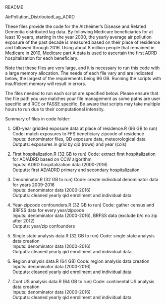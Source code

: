 README

AirPollution_DistributedLag_ADRD

These files provide the code for the Alzheimer’s Disease and Related Dementia distributed lag data. By following Medicare beneficiaries for at least 10 years, starting in the year 2000, the yearly average air pollution exposure of the past decade is measured based on their place of residence and followed through 2016. Using about 8 million people that remained in Medicare in 2010, Medicare part A data is used to ascertain the first ADRD hospitalization for each beneficiary. 

Note that these files are very large, and it is necessary to run this code with a large memory allocation. The needs of each file vary and are indicated below, the largest of the requirements being 96 GB. Running the scripts with insufficient memory will result in errors. 

The files needed to run each script are specified below. Please ensure that the file path you use matches your file management as some paths are user specific and RCE or FASSE specific. Be aware that scripts may take multiple hours to run due to their computational intensity.


Summary of files in code folder:

1.	QID-year gridded exposure data at place of residence.R (96 GB to run)
Code: match exposures to FFS beneficiary zipcode of residence               
Inputs: denominator files, QD exposure data, meteorological data              
Outputs: exposures in grid by qid (rows) and year (cols)
      
2.	First hospitalization.R (32 GB to run)
Code: extract first hospitalization for AD/ADRD based on CCW algorithm      
Inputs: ADRD hospitalization data (2000-2016)                                 
Outputs: first AD/ADRD primary and secondary hospitalization     

3.	Denominator.R (32 GB to run)
Code: create individual denominator data for years 2009-2016     
Inputs: denominator data (2000-2016)                                 
Outputs: cleaned yearly qid enrollment and individual data   

4.	Year-zipcode confounders.R (32 GB to run)
Code: gather census and BRFSS data for every year/zipcode     
Inputs: denominator data (2000-2016), BRFSS data (exclude b/c no zip after 2012)                             
Outputs: year/zip confounders   

5.	Single state analysis data.R (32 GB to run)
Code: single state analysis data creation  
Inputs: denominator data (2000-2016)                                 
Outputs: cleaned yearly qid enrollment and individual data

6.	Region analysis data.R (64 GB)
Code: region analysis data creation  
Inputs: denominator data (2000-2016)                                 
Outputs: cleaned yearly qid enrollment and individual data       

7.	Cont US analysis data.R (64 GB to run)
Code: continental US analysis data creation  
Inputs: denominator data (2000-2016)                                 
Outputs: cleaned yearly qid enrollment and individual data
